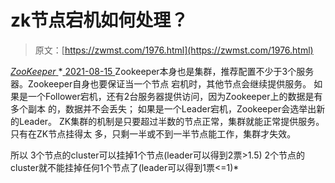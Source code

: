 <!--yml
category: 未分类
date: 0001-01-01 00:00:00
-->

# zk节点宕机如何处理？

> 原文：[https://zwmst.com/1976.html](https://zwmst.com/1976.html)

   [ *ZooKeeper* ](https://zwmst.com/zookeeper)*[ <time datetime="2021-08-15T17:00:33+08:00"> 2021-08-15 </time> ](https://zwmst.com/1976.html)  Zookeeper本身也是集群，推荐配置不少于3个服务器。Zookeeper自身也要保证当一个节点 宕机时，其他节点会继续提供服务。 如果是一个Follower宕机，还有2台服务器提供访问，因为Zookeeper上的数据是有多个副本 的，数据并不会丢失； 如果是一个Leader宕机，Zookeeper会选举出新的Leader。 ZK集群的机制是只要超过半数的节点正常，集群就能正常提供服务。只有在ZK节点挂得太 多，只剩一半或不到一半节点能工作，集群才失效。

所以 3个节点的cluster可以挂掉1个节点(leader可以得到2票>1.5) 2个节点的cluster就不能挂掉任何1个节点了(leader可以得到1票<=1)*